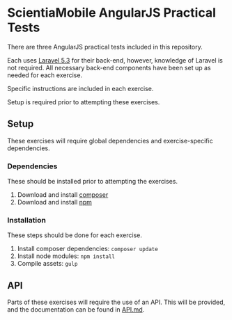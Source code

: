 # ScientiaMobile AngularJS Practical Tests

There are three AngularJS practical tests included in this repository.

Each uses [Laravel 5.3](https://laravel.com/docs/5.3) for their back-end, however, knowledge of Laravel is not required. All necessary back-end components have been set up as needed for each exercise.

Specific instructions are included in each exercise.

Setup is required prior to attempting these exercises.

## Setup
These exercises will require global dependencies and exercise-specific dependencies.

### Dependencies
These should be installed prior to attempting the exercises.

1. Download and install [composer](https://getcomposer.org/)
2. Download and install [npm](https://www.npmjs.com/get-npm)

### Installation
These steps should be done for each exercise.

1. Install composer dependencies:
`composer update`
2. Install node modules:
`npm install`
3. Compile assets:
`gulp`

## API

Parts of these exercises will require the use of an API. This will be provided, and the documentation can be found in [API.md](API.md).

